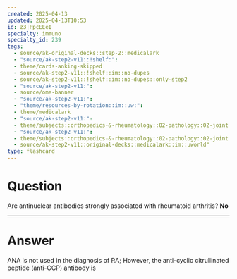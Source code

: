 ```yaml
---
created: 2025-04-13
updated: 2025-04-13T10:53
id: z3|PpcEEeI
specialty: immuno
specialty_id: 239
tags:
  - source/ak-original-decks::step-2::medicalark
  - "source/ak-step2-v11::!shelf:": 
  - theme/cards-anking-skipped
  - source/ak-step2-v11::!shelf::im::no-dupes
  - source/ak-step2-v11::!shelf::im::no-dupes::only-step2
  - "source/ak-step2-v11:": 
  - source/ome-banner
  - "source/ak-step2-v11:": 
  - "theme/resources-by-rotation::im::uw:": 
  - theme/medicalark
  - "source/ak-step2-v11:": 
  - theme/subjects::orthopedics-&-rheumatology::02-pathology::02-joint::rheumatoid-arthritis
  - "source/ak-step2-v11:": 
  - theme/subjects::orthopedics-&-rheumatology::02-pathology::02-joint::rheumatoid-arthritis::management
  - source/ak-step2-v11::original-decks::medicalark::im::uworld"
type: flashcard
---
```


# Question
Are antinuclear antibodies strongly associated with rheumatoid arthritis?    **No**

---

# Answer
ANA is not used in the diagnosis of RA; However, the anti-cyclic citrullinated peptide (anti-CCP) antibody is
